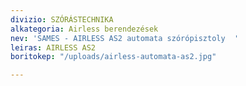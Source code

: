 ```yaml
---
divizio: SZÓRÁSTECHNIKA
alkategoria: Airless berendezések
nev: 'SAMES - AIRLESS AS2 automata szórópisztoly  '
leiras: AIRLESS AS2
boritokep: "/uploads/airless-automata-as2.jpg"

---
```

